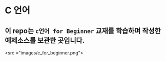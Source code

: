 # C 언어

## 이 repo는  `c언어 for Beginner` 교재를 학습하며 작성한 예제소스를 보관한 곳입니다.

<src ="images/c_for_beginner.png">





